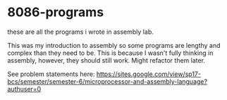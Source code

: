# 8086-programs
these are all the programs i wrote in assembly lab.

This was my introduction to assembly so some programs are lengthy and complex than
they need to be. This is because I wasn't fully thinking in assembly, however, they should still work.
Might refactor them later.

See problem statements here: https://sites.google.com/view/sp17-bcs/semester/semester-6/microprocessor-and-assembly-language?authuser=0
